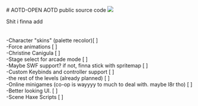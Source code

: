 <!DOCTYPE html>
<html>
# AOTD-OPEN
 AOTD public source code
<img src="assets/logo3.png"/>

 Shit i finna add<br><br>
 <br>-Character "skins" (palette recolor)[ ]
 <br>-Force animations [ ]
 <br>-Christine Canigula [ ]
 <br>-Stage select for arcade mode [ ]
 <br>-Maybe SWF support? if not, finna stick with spritemap [ ]
 <br>-Custom Keybinds and controller support [ ]
 <br>-the rest of the levels (already planned) [ ]
 <br>-Online minigames (co-op is wayyyy to much to deal with. maybe l8r tho) [ ]
 <br>-Better looking UI. [ ]
 <br>-Scene Haxe Scripts [ ]

</html>